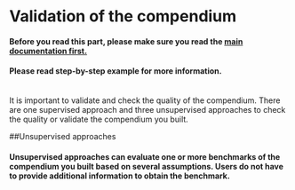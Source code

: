 # Validation of the compendium
<h4>Before you read this part, please make sure you read the <a href=https://github.com/bigghost2054/AutomatedOmicsCompendiumPreparationPipeline/tree/Pipeline_20200307>main documentation first.</a></h4>
<h4>Please read step-by-step example for more information. </h4><br>
It is important to validate and check the quality of the compendium. There are one supervised approach and three unsupervised approaches to check the quality or validate the compendium you built.

##Unsupervised approaches
<h4>Unsupervised approaches can evaluate one or more benchmarks of the compendium you built based on several assumptions. Users do not have to provide additional information to obtain the benchmark.</h4>
